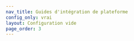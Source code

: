 ```yaml
---
nav_title: Guides d'intégration de plateforme
config_only: vrai
layout: Configuration vide
page_order: 3
---
```


